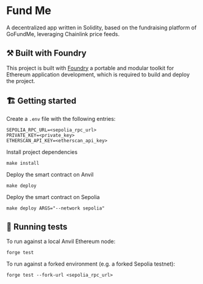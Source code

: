 # Fund Me

A decentralized app written in Solidity, based on the fundraising platform of GoFundMe, leveraging Chainlink price feeds.

## ⚒️ Built with Foundry

This project is built with [Foundry](https://github.com/foundry-rs/foundry) a portable and modular toolkit for Ethereum application development, which is required to build and deploy the project.

## 🏗️ Getting started

Create a `.env` file with the following entries:

```
SEPOLIA_RPC_URL=<sepolia_rpc_url>
PRIVATE_KEY=<private_key>
ETHERSCAN_API_KEY=<etherscan_api_key>
```

Install project dependencies

```
make install
```

Deploy the smart contract on Anvil

```
make deploy
```

Deploy the smart contract on Sepolia

```
make deploy ARGS="--network sepolia"
```

## 🧪 Running tests

To run against a local Anvil Ethereum node:

```
forge test
```

To run against a forked environment (e.g. a forked Sepolia testnet):

```
forge test --fork-url <sepolia_rpc_url>
```
